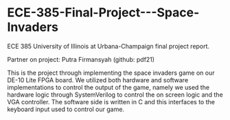 # ECE-385-Final-Project---Space-Invaders
ECE 385 University of Illinois at Urbana-Champaign final project report.

Partner on project: Putra Firmansyah (github: pdf21)

This is the project through implementing the space invaders game on our DE-10 Lite FPGA board. We utilized both hardware and software implementations to control the output
of the game, namely we used the hardware logic through SystemVerilog to control the on screen logic and the VGA controller. The software side is written in C and this
interfaces to the keyboard input used to control our game.
